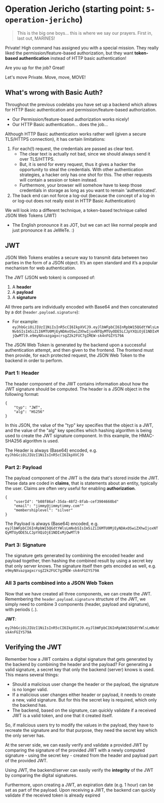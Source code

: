 # Operation Jericho (starting point: `5-operation-jericho`)

> This is the big one boys... this is where we say our prayers. First in, last out, MARINES!

Private! High command has assigned you with a special mission. They really liked the permission/feature-based authorization, 
but they want **token-based authentication** instead of HTTP basic authentication!

Are you up for the job? Great!

Let's move Private. Move, move, MOVE!  

## What's wrong with Basic Auth?

Throughout the previous codelabs you have set up a backend which allows for HTTP Basic authentication and permission/feature-based authorization.
- Our Permission/feature-based authorization works nicely!
- Our HTTP Basic authentication... does the job...

Although HTTP Basic authentication works rather well (given a secure TLS/HTTPS connection), it has certain limitations:
1. For each(!) request, the credentials are passed as clear text.
    - The clear text is actually not bad, since we should always send it over TLS/HTTPS.
    - But, it is send for every request, thus it gives a hacker the opportunity to steal the credentials. With other authentication strategies,
    a hacker only has one shot for this. The other requests will contain a session or token instead.
    - Furthermore, your browser will somehow have to keep those credentials in storage as long as you want to remain 'authenticated'. 
2. The back end can not force a log-out (because the concept of a log-in or log-out does not really exist in HTTP Basic Authentication) 

We will look into a different technique, a token-based technique called JSON Web Tokens (JWT)
- The English pronounce it as JOT, but we can act like normal people and just pronounce it as JeWeTe. :)

## JWT

JSON Web Tokens enables a secure way to transmit data between two parties in the form of a JSON object. It’s an open standard and it’s a popular mechanism for web authentication.

The JWT (JSON web token) is composed of:
1. A **header**
2. A **payload**
3. A **signature**
 
All three parts are individually encoded with Base64 and then concatenated by a dot (`header.payload.signature`):
- For example: 
    ```eyJhbGciOiJIUzI1NiIsInR5cCI6IkpXVCJ9.eyJlbWFpbCI6InRpbW15QGdtYWlsLmNvbSIsIm5iZiI6MTU0MjEyNDAxOSwiZXhwIjoxNTQyMTUyODE5LCJpYXQiOjE1NDIxMjQwMTl9.e9myNXvazgagxcrsgZ2k2FUC7gIMEW-sk4nFGIYS79A```

The JSON Web Token is generated by the backend upon a successful authentication attempt, and then given to the frontend. 
The frontend must then provide, for each protected request, the JSON Web Token to the backend in order to perform. 

### Part 1: Header
The header component of the JWT contains information about how the JWT signature should be computed. The header is a JSON object in the following format:
```
{
    "typ": "JWT",
    "alg": "HS256"
}
```

In this JSON, the value of the "typ" key specifies that the object is a JWT, and the value of the "alg" key specifies which hashing algorithm is being used to create the JWT signature component. 
In this example, the HMAC-SHA256 algorithm is used.

The Header is always (Base64) encoded, e.g. `eyJhbGciOiJIUzI1NiIsInR5cCI6IkpXVCJ9`

### Part 2: Payload
The payload component of the JWT is the data that's stored inside the JWT. These data are coded in **claims**, that is statements about an entity, 
typically the user. Claims are often very useful for enabling **authorization**.
```
{
    "userId": "b08f86af-35da-48f2-8fab-cef3904660bd"
	"email": "jimmy@jimmytimmy.com""
	"membershiplevel": "silver"
}
```

The Payload is always (Base64) encoded, e.g. `eyJlbWFpbCI6InRpbW15QGdtYWlsLmNvbSIsIm5iZiI6MTU0MjEyNDAxOSwiZXhwIjoxNTQyMTUyODE5LCJpYXQiOjE1NDIxMjQwMTl9`

### Part 3: Signature
The signature gets generated by combining the encoded header and payload together, then hashing the combined result by using a secret key that only server knows.
The signature itself then gets encoded as well, e.g. `e9myNXvazgagxcrsgZ2k2FUC7gIMEW-sk4nFGIYS79A`

### All 3 parts combined into a JSON Web Token
Now that we have created all three components, we can create the JWT. Remembering the `header.payload.signature` structure of the JWT, 
we simply need to combine 3 components (header, payload and signature), with periods (`.`).

**JWT**:
```
eyJhbGciOiJIUzI1NiIsInR5cCI6IkpXVCJ9.eyJlbWFpbCI6InRpbW15QGdtYWlsLmNvbSIsIm5iZiI6MTU0MjEyNDAxOSwiZXhwIjoxNTQyMTUyODE5LCJpYXQiOjE1NDIxMjQwMTl9.e9myNXvazgagxcrsgZ2k2FUC7gIMEW-sk4nFGIYS79A
```

## Verifying the JWT

Remember how a JWT contains a digital signature that gets generated by the backend by combining the header and the payload? 
For generating a valid signature, a secret key that only the backend (server) knows is used. This means several things:
- Should a malicious user change the header or the payload, the signature is no longer valid.
- If a malicious user changes either header or payload, it needs to create a new, valid signature. But for this the secret key is required, which only the backend has.
- The backend, based on the signature, can quickly validate if a received JWT is a valid token, and one that it created itself. 

So, if malicious users try to modify the values in the payload, they have to recreate the signature and for that purpose, 
they need the secret key which the only server has. 

At the server side, we can easily verify and validate a provided JWT by comparing the signature of the provided JWT 
with a newly computed signature - using the secret key - created from the header and payload part of the provided JWT.

Using JWT, the backend/server can easily verify the **integrity** of the JWT by comparing the digital signatures.

Furthermore, upon creating a JWT, an expiration date (e.g. 1 hour) can be set as part of the payload. Upon receiving a JWT, 
the backend can quickly validate if the received token is already expired
